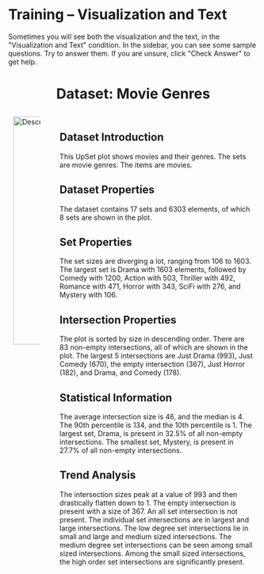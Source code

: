 # Training – Visualization and Text

Sometimes you will see both the visualization and the text, in the "Visualization and Text" condition. In the sidebar, you can see some sample questions. Try to answer them. If you are unsure, click "Check Answer" to get help.

<h1 style="text-align: center;">Dataset: Movie Genres</h1>

<!DOCTYPE html>
<html>
<head>
    <style>
        .container {
            display: flex;
            gap: 20px;
        }
        .column {
            padding: 10px;
        }
    </style>
</head>
<body>

<div class="container">
    <div class="column">
        <img style="width: 460px;" src="./assets/T3.png" alt="Description of Image">
    </div>
    <div class="column">
        <h2>Dataset Introduction</h2>
        This UpSet plot shows movies and their genres. The sets are movie genres. The items are movies.
        <h2>Dataset Properties</h2>
        <p>The dataset contains 17 sets and 6303 elements, of which 8 sets are shown in the plot.</p>
        <h2>Set Properties</h2>
        <p>The set sizes are diverging a lot, ranging from 106 to 1603. The largest set is Drama with 1603 elements, followed by Comedy with 1200, Action with 503, Thriller with 492, Romance with 471, Horror with 343, SciFi with 276, and Mystery with 106.</p>
        <h2>Intersection Properties</h2>
        <p>The plot is sorted by size in descending order. There are 83 non-empty intersections, all of which are shown in the plot. The largest 5 intersections are Just Drama (993), Just Comedy (670), the empty intersection (367), Just Horror (182), and Drama, and Comedy (178).</p>
        <h2>Statistical Information</h2>
        <p>The average intersection size is 46, and the median is 4. The 90th percentile is 134, and the 10th percentile is 1. The largest set, Drama, is present in 32.5% of all non-empty intersections. The smallest set, Mystery, is present in 27.7% of all non-empty intersections.</p>
        <h2>Trend Analysis</h2>
        <p>The intersection sizes peak at a value of 993 and then drastically flatten down to 1. The empty intersection is present with a size of 367. An all set intersection is not present. The individual set intersections are in largest and large intersections. The low degree set intersections lie in small and large and medium sized intersections. The medium degree set intersections can be seen among small sized intersections. Among the small sized intersections, the high order set intersections are significantly present.</p>
    </div>
</div>

</body>
</html>
